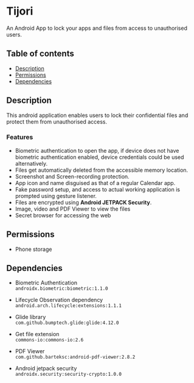 # Tijori
An Android App to lock your apps and files from access to unauthorised users.

## Table of contents
* [Description](#description)
* [Permissions](#permissions)
* [Dependencies](#dependencies)

## Description

This android application enables users to lock their confidential files and protect them from unauthorised access.
### Features
* Biometric authentication to open the app, if device does not have biometric authentication enabled, device credentials could be used alternatively.
* Files get automatically deleted from the accessible memory location.
* Screenshot and Screen-recording protection.
* App icon and name disguised as that of a regular Calendar app.
* Fake password setup, and access to actual working application is prompted using gesture listener.
* Files are encrypted using **Android JETPACK Security**.
* Image, video and PDF Viewer to view the files
* Secret browser for accessing the web

## Permissions
* Phone storage


## Dependencies
* Biometric Authentication<br/>
   `androidx.biometric:biometric:1.1.0`

* Lifecycle Observation dependency<br/>
    `android.arch.lifecycle:extensions:1.1.1`

* Glide library<br/>
    `com.github.bumptech.glide:glide:4.12.0`

* Get file extension<br/>
    `commons-io:commons-io:2.6`
    
* PDF Viewer<br/>
    `com.github.barteksc:android-pdf-viewer:2.8.2`

* Android jetpack security<br/>
    `androidx.security:security-crypto:1.0.0`

